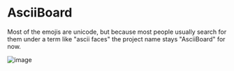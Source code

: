 # AsciiBoard

Most of the emojis are unicode, but because most people usually search for them under a term like "ascii faces" the project name stays "AsciiBoard" for now.

![image](https://user-images.githubusercontent.com/19776837/42701749-b1ed3714-86c7-11e8-8638-f899d784cc97.png)
